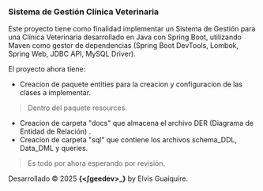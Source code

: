 ### Sistema de Gestión Clínica Veterinaria

<p>
Este proyecto tiene como finalidad implementar un Sistema de Gestión para una Clínica Veterinaria desarrollado en Java con Spring Boot, utilizando Maven como gestor de dependencias (Spring Boot DevTools, Lombok, Spring Web, JDBC API, MySQL Driver).

El proyecto ahora tiene:
</p>

- Creacion de paquete entities para la creacion y configuracion de las clases a implementar.

> Dentro del paquete resources.
- Creacion de carpeta "docs" que almacena el archivo DER (Diagrama de Entidad de Relación) .
- Creacion de carpeta "sql" que contiene los archivos schema_DDL, Data_DML y queries.

> Es todo por ahora esperando por revisión.

Desarrollado © 2025 **{<∫geedev>_}** by Elvis Guaiquire.
